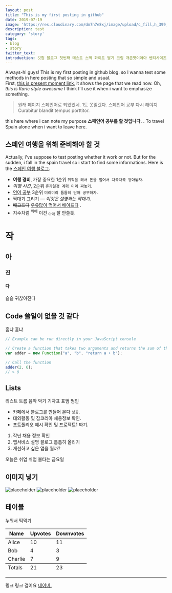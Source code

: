 ```yaml
---
layout: post
title: "This is my first posting in github"
date: 2019-07-19 
image: 'https://res.cloudinary.com/dm7h7e8xj/image/upload/c_fill,h_399,w_760/v1501268554/sunrise_ttb9nk.jpg'
description: test
category: 'story'
tags:
- blog
- story
twitter_text: 
introduction: 깃헙 블로그 첫번째 테스트 스벅 화이트 딸기 크림 개존맛이야아 벤티사이즈 최고.
---
```


Always-hi guys! This is my first posting in github blog. so I wanna test some methods in here posting that so simple and usual.  
First, <a href="#">this is present moment link</a>, it shows the page that we read now. Oh, *this is Itaric style awesome* I think I'll use it when i want to emphasize something. 

> 원래 페이지 스페인어로 되있었네. 1도 못읽겠다. 스페인어 공부 다시 해야지 Curabitur blandit tempus porttitor. 

this here where i can note my purpose **스페인어 공부를 할 것입니다.** . To travel Spain alone when i want to leave here. 

## 스페인 여행을 위해 준비해야 할 것

Actually, i've suppose to test posting whether it work or not. But for the sudden, i fall in the spain travel so i start to find some informations. Here is the [스페인 여행 블로그](https://creative-soul.tistory.com/67).

- **여행 경비**, 가장 중요한 1순위 `취직을 해서 돈을 벌어서 차곡차곡 쌓아놓자`.
- *여행 시간*, 2순위 `휴가일정 계획 미리 짜놓기`.
-  <abbr title="HyperText Markup Langage">언어 공부</abbr> 3순위 `미리미리 틈틈히 단어 공부하자`.
- 짝대기 그리기 <cite>&mdash; 이것은 설명하는 짝대기</cite>. 
- <del>배고프다</del> <ins>우유많이 먹어서 배아프다</ins> .
- 지수처럼 <sup>위에</sup> 이건 <sub>아래</sub> 잘 안쓸듯.

# 작
## 아
### 진
#### 다

슬슬 귀찮아진다

## Code 쓸일이 없을 것 같다

흠냐 흠냐

```js
// Example can be run directly in your JavaScript console

// Create a function that takes two arguments and returns the sum of those arguments
var adder = new Function("a", "b", "return a + b");

// Call the function
adder(2, 6);
// > 8
```


## Lists

리스트 트름 음악 악기 기차표 표범 범인

* 카페에서 블로그를 만들어 본다 `성공`.
* 대외활동 및 잡코리아 채용정보 확인.
* 포트폴리오 예시 확인 및 프로젝트1 짜기.


1. 작년 채용 정보 확인
2. 앱서비스 설명 블로그 틈틈히 올리기
3. 개선하고 싶은 앱을 뭘까?

오늘은 쉬엄 쉬엄 불타는 금요일 

## 이미지 넣기

![placeholder](https://placehold.it/800x400 "Large example image")
![placeholder](https://placehold.it/400x200 "Medium example image")
![placeholder](https://placehold.it/200x200 "Small example image")

## 테이블

누워서 떡먹기

<table>
  <thead>
    <tr>
      <th>Name</th>
      <th>Upvotes</th>
      <th>Downvotes</th>
    </tr>
  </thead>
  <tfoot>
    <tr>
      <td>Totals</td>
      <td>21</td>
      <td>23</td>
    </tr>
  </tfoot>
  <tbody>
    <tr>
      <td>Alice</td>
      <td>10</td>
      <td>11</td>
    </tr>
    <tr>
      <td>Bob</td>
      <td>4</td>
      <td>3</td>
    </tr>
    <tr>
      <td>Charlie</td>
      <td>7</td>
      <td>9</td>
    </tr>
  </tbody>
</table>



-----

링크 링크 걸어요 <a href="https://www.naver.com">네이버.</a>











